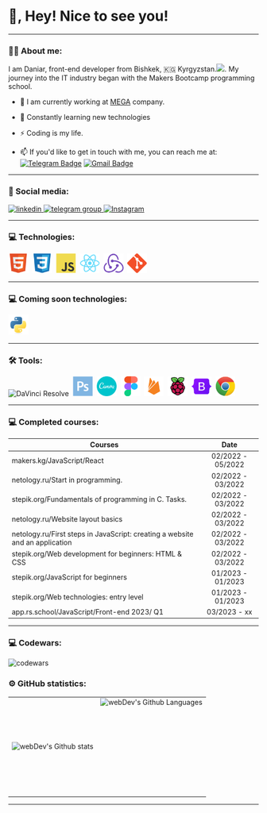 # 👋, Hey! Nice to see you! 
---
### :man_technologist: About me:
I am Daniar, front-end developer from Bishkek, 🇰🇬 Kyrgyzstan.<img src="https://media.giphy.com/media/WUlplcMpOCEmTGBtBW/giphy.gif" width="30px">. My journey into the IT industry began with the Makers Bootcamp programming school.

- :telescope: I am currently working at <a href="https://mega24.kg/" target="_blank">MEGA</a> company.

- :seedling: Сonstantly learning new technologies

- :zap: Coding is my life.

- :mailbox: If you'd like to get in touch with me, you can reach me at: [![Telegram Badge](https://img.shields.io/badge/-telegram-blue?style=flat&logo=Telegram&logoColor=white)](https://t.me/abykeevs) [![Gmail Badge](https://img.shields.io/badge/-Gmail-red?style=flat&logo=Gmail&logoColor=white)](mailto:daniarabykeev@gmail.com)

---

### 🤝 Social media:

  <div id="badges">
    <a href="https://www.linkedin.com/in/daniiar-abykeev-b5b9b9234/" target="_blank">
      <img src="https://cdn-icons-png.flaticon.com/512/2504/2504799.png" width="40" height="40" alt="linkedin" />
    </a>
    <a href="https://t.me/daniarabykeev" target="_blank">
      <img src="https://cdn-icons-png.flaticon.com/512/2111/2111646.png" width="40" height="40" alt="telegram group" />
    </a>
    <a href="https://www.instagram.com/____abykeev/" target="_blank">
      <img src="https://user-images.githubusercontent.com/96993302/225588302-0d3ab8e1-af99-46f7-a451-04d1ae0f2b69.png" width="40" height="40" alt="Instagram"/>
    </a>
  </div>

---

### 💻 Technologies:

<div>
  <img src="https://github.com/devicons/devicon/blob/master/icons/html5/html5-original.svg" title="html5" alt="html5" width="40" height="40"/>&nbsp
  <img src="https://github.com/devicons/devicon/blob/master/icons/css3/css3-original.svg" title="css" alt="css" width="40" height="40"/>&nbsp
  <img src="https://github.com/devicons/devicon/blob/master/icons/javascript/javascript-original.svg" title="javascript" alt="javascript" width="40" height="40"/>&nbsp
  <img src="https://github.com/devicons/devicon/blob/master/icons/react/react-original.svg" title="reactjs" alt="reactjs" width="40" height="40"/>&nbsp
  <img src="https://github.com/devicons/devicon/blob/master/icons/redux/redux-original.svg" title="redux" alt="redux" width="40" height="40"/>&nbsp
  <img src="https://github.com/devicons/devicon/blob/master/icons/git/git-original.svg" title="git" alt="git" width="40" height="40"/>&nbsp
</div>

---
### 💻 Coming soon technologies:

<div>
  <img src="https://github.com/devicons/devicon/blob/master/icons/python/python-original.svg" title="python" alt="python" width="40" height="40"/>&nbsp
</div>

---

### 🛠 Tools:

<div>
  <img src="https://upload.wikimedia.org/wikipedia/commons/9/90/DaVinci_Resolve_17_logo.svg" title="DaVinci Resolve" alt="DaVinci Resolve" width="40" height="40"/>&nbsp;
  <img src="https://github.com/devicons/devicon/blob/master/icons/photoshop/photoshop-plain.svg" title="photoshop" alt="photoshop" width="40" height="40"/>&nbsp;
  <img src="https://github.com/devicons/devicon/blob/master/icons/canva/canva-original.svg" title="canva" alt="canva" width="40" height="40"/>&nbsp;
  <img src="https://github.com/devicons/devicon/blob/master/icons/figma/figma-original.svg" title="figma" alt="figma" width="40" height="40"/>&nbsp;
  <img src="https://github.com/devicons/devicon/blob/master/icons/firebase/firebase-plain.svg" title="FireBase" alt="FireBase" width="40" height="40"/>&nbsp;
  <img src="https://github.com/devicons/devicon/blob/master/icons/raspberrypi/raspberrypi-original.svg" title="raspberrypi" alt="raspberrypi" width="40" height="40"/>&nbsp;
  <img src="https://github.com/devicons/devicon/blob/master/icons/bootstrap/bootstrap-original.svg" title="raspberrypi" alt="raspberrypi" width="40" height="40"/>&nbsp;
  <img src="https://github.com/devicons/devicon/blob/master/icons/chrome/chrome-original.svg" title="raspberrypi" alt="raspberrypi" width="40" height="40"/>&nbsp;
</div>

---

### 💻 Completed courses:

| Courses                                                           | Date              |
| ----------------------------------------------------------------| :---------------: |
| makers.kg/JavaScript/React                      | 02/2022 - 05/2022 |
| netology.ru/Start in programming.                               | 02/2022 - 03/2022 |
| stepik.org/Fundamentals of programming in C. Tasks.                | 02/2022 - 03/2022 |
| netology.ru/Website layout basics                                | 02/2022 - 03/2022 |
| netology.ru/First steps in JavaScript: creating a website and an application | 02/2022 - 03/2022 |
| stepik.org/Web development for beginners: HTML & CSS            | 02/2022 - 03/2022 |
| stepik.org/JavaScript for beginners                            | 01/2023 - 01/2023 |
| stepik.org/Web technologies: entry level                    | 01/2023 - 01/2023 |
| app.rs.school/JavaScript/Front-end 2023/ Q1                    | 03/2023 - xx|
---

### 💻 Codewars:
![codewars](https://www.codewars.com/users/daniarabykeev/badges/large)

### ⚙️ GitHub statistics:

<table>
  <tr>
    <td>
      <img align="left" src="http://github-readme-streak-stats.herokuapp.com?user=daniarabykeev&theme=dark&background=000000" alt="webDev's Github stats" />
    </td>
    <td>
      <img height="195px" align="right" alt="webDev's Github Languages" src="https://github-readme-stats-sigma-five.vercel.app/api/top-langs/?username=daniarabykeev&layout=compact&theme=vision-friendly-dark" />
    </td>
  </tr>
</table>

---
### 
